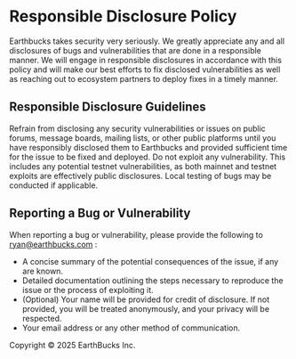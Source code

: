 # Responsible Disclosure Policy

Earthbucks takes security very seriously. We greatly appreciate any and all disclosures of bugs and vulnerabilities that are done in a responsible manner. We will engage in responsible disclosures in accordance with this policy and will make our best efforts to fix disclosed vulnerabilities as well as reaching out to ecosystem partners to deploy fixes in a timely manner.

## Responsible Disclosure Guidelines

Refrain from disclosing any security vulnerabilities or issues on public forums, message boards, mailing lists, or other public platforms until you have responsibly disclosed them to Earthbucks and provided sufficient time for the issue to be fixed and deployed. Do not exploit any vulnerability. This includes any potential testnet vulnerabilities, as both mainnet and testnet exploits are effectively public disclosures. Local testing of bugs may be conducted if applicable.

## Reporting a Bug or Vulnerability

When reporting a bug or vulnerability, please provide the following to ryan@earthbucks.com :

* A concise summary of the potential consequences of the issue, if any are known.
* Detailed documentation outlining the steps necessary to reproduce the issue or the process of exploiting it.
* (Optional) Your name will be provided for credit of disclosure. If not provided, you will be treated anonymously, and your privacy will be respected.
* Your email address or any other method of communication.

Copyright © 2025 EarthBucks Inc.
